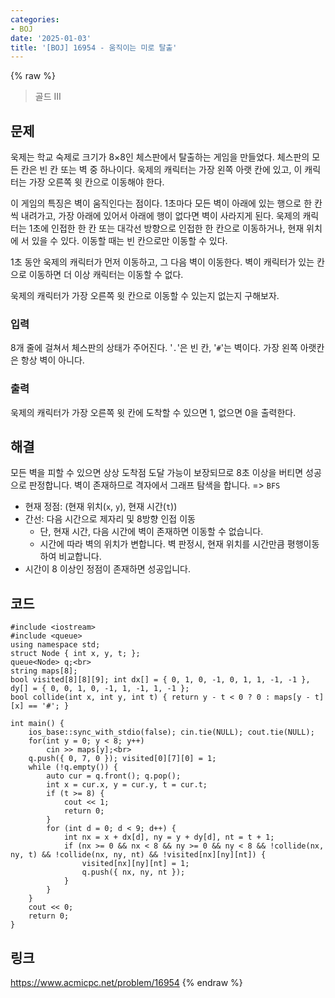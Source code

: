 ```yaml
---
categories:
- BOJ
date: '2025-01-03'
title: '[BOJ] 16954 - 움직이는 미로 탈출'
---
```


{% raw %}
> 골드 III<br>

## 문제
욱제는 학교 숙제로 크기가 8×8인 체스판에서 탈출하는 게임을 만들었다. 체스판의 모든 칸은 빈 칸 또는 벽 중 하나이다. 욱제의 캐릭터는 가장 왼쪽 아랫 칸에 있고, 이 캐릭터는 가장 오른쪽 윗 칸으로 이동해야 한다.

이 게임의 특징은 벽이 움직인다는 점이다. 1초마다 모든 벽이 아래에 있는 행으로 한 칸씩 내려가고, 가장 아래에 있어서 아래에 행이 없다면 벽이 사라지게 된다. 욱제의 캐릭터는 1초에 인접한 한 칸 또는 대각선 방향으로 인접한 한 칸으로 이동하거나, 현재 위치에 서 있을 수 있다. 이동할 때는 빈 칸으로만 이동할 수 있다.

1초 동안 욱제의 캐릭터가 먼저 이동하고, 그 다음 벽이 이동한다. 벽이 캐릭터가 있는 칸으로 이동하면 더 이상 캐릭터는 이동할 수 없다.

욱제의 캐릭터가 가장 오른쪽 윗 칸으로 이동할 수 있는지 없는지 구해보자.

### 입력
8개 줄에 걸쳐서 체스판의 상태가 주어진다. '`.`'은 빈 칸, '`#`'는 벽이다. 가장 왼쪽 아랫칸은 항상 벽이 아니다.

### 출력
욱제의 캐릭터가 가장 오른쪽 윗 칸에 도착할 수 있으면 1, 없으면 0을 출력한다.

## 해결
모든 벽을 피할 수 있으면 상상 도착점 도달 가능이 보장되므로 8초 이상을 버티면 성공으로 판정합니다. 벽이 존재하므로 격자에서 그래프 탐색을 합니다. => `BFS`<br>
- 현재 정점: (현재 위치(`x`, `y`), 현재 시간(`t`))
- 간선: 다음 시간으로 제자리 및 8방향 인접 이동
	- 단, 현재 시간, 다음 시간에 벽이 존재하면 이동할 수 없습니다.
	- 시간에 따라 벽의 위치가 변합니다. 벽 판정시, 현재 위치를 시간만큼 평행이동하여 비교합니다.
- 시간이 8 이상인 정점이 존재하면 성공입니다.

## 코드
```
#include <iostream>
#include <queue>
using namespace std;
struct Node { int x, y, t; };
queue<Node> q;<br>
string maps[8];
bool visited[8][8][9]; int dx[] = { 0, 1, 0, -1, 0, 1, 1, -1, -1 }, dy[] = { 0, 0, 1, 0, -1, 1, -1, 1, -1 };
bool collide(int x, int y, int t) { return y - t < 0 ? 0 : maps[y - t][x] == '#'; }

int main() {
	ios_base::sync_with_stdio(false); cin.tie(NULL); cout.tie(NULL);
	for(int y = 0; y < 8; y++)
		cin >> maps[y];<br>
	q.push({ 0, 7, 0 }); visited[0][7][0] = 1;
	while (!q.empty()) {
		auto cur = q.front(); q.pop();
		int x = cur.x, y = cur.y, t = cur.t;
		if (t >= 8) {
			cout << 1;
			return 0;
		}
		for (int d = 0; d < 9; d++) {
			int nx = x + dx[d], ny = y + dy[d], nt = t + 1;
			if (nx >= 0 && nx < 8 && ny >= 0 && ny < 8 && !collide(nx, ny, t) && !collide(nx, ny, nt) && !visited[nx][ny][nt]) {
				visited[nx][ny][nt] = 1;
				q.push({ nx, ny, nt });
			}
		}
	}
	cout << 0;
	return 0;
}
```

## 링크
https://www.acmicpc.net/problem/16954
{% endraw %}